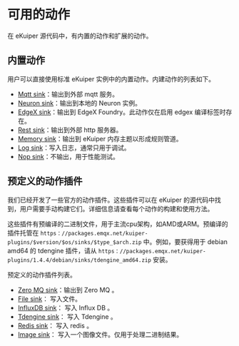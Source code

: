 # 可用的动作

在 eKuiper 源代码中，有内置的动作和扩展的动作。

## 内置动作

用户可以直接使用标准 eKuiper 实例中的内置动作。内建动作的列表如下。

- [Mqtt sink](./builtin/mqtt.md)：输出到外部 mqtt 服务。
- [Neuron sink](./builtin/neuron.md)：输出到本地的 Neuron 实例。
- [EdgeX sink](./builtin/edgex.md)：输出到 EdgeX Foundry。此动作仅在启用 edgex 编译标签时存在。
- [Rest sink](./builtin/rest.md)：输出到外部 http 服务器。
- [Memory sink](./builtin/memory.md)：输出到 eKuiper 内存主题以形成规则管道。
- [Log sink](./builtin/log.md)：写入日志，通常只用于调试。
- [Nop sink](./builtin/nop.md)：不输出，用于性能测试。

## 预定义的动作插件

我们已经开发了一些官方的动作插件。这些插件可以在 eKuiper 的源代码中找到，用户需要手动构建它们。详细信息请查看每个动作的构建和使用方法。

这些插件有预编译的二进制文件，用于主流cpu架构，如AMD或ARM。预编译的插件托管在 `https：//packages.emqx.net/kuiper-plugins/$version/$os/sinks/$type_$arch.zip` 中。例如，要获得用于 debian amd64 的 tdengine 插件，请从 `https：//packages.emqx.net/kuiper-plugins/1.4.4/debian/sinks/tdengine_amd64.zip` 安装。

预定义的动作插件列表。

- [Zero MQ sink](./plugin/zmq.md)：输出到 Zero MQ 。
- [File sink](./plugin/file.md)： 写入文件。
- [InfluxDB sink](./plugin/influx.md)： 写入 Influx DB 。
- [Tdengine sink](./plugin/tdengine.md)： 写入 Tdengine 。
- [Redis sink](./plugin/redis.md)： 写入 redis 。
- [Image sink](./plugin/image.md)： 写入一个图像文件。仅用于处理二进制结果。